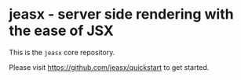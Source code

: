 # jeasx - server side rendering with the ease of JSX

This is the `jeasx` core repository.

Please visit <https://github.com/jeasx/quickstart> to get started.
